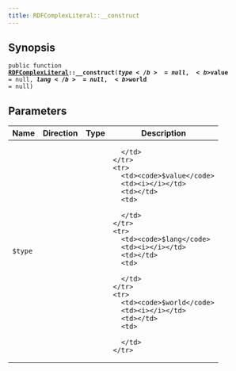 ```yaml
---
title: RDFComplexLiteral::__construct
---
```


## Synopsis

<code>public function <b><a href="RDFComplexLiteral">RDFComplexLiteral</a>::__construct</b>(<b>$type</b> = null, <b>$value</b> = null, <b>$lang</b> = null, <b>$world</b> = null)</code>

## Parameters

<table>
  <thead>
    <tr>
      <th>Name</th>
      <th>Direction</th>
      <th>Type</th>
      <th>Description</th>
    </tr>
  </thead>
  <tbody>
    <tr>
      <td><code>$type</code>
      <td><i></i></td>
      <td></td>
      <td>

      </td>
    </tr>
    <tr>
      <td><code>$value</code>
      <td><i></i></td>
      <td></td>
      <td>

      </td>
    </tr>
    <tr>
      <td><code>$lang</code>
      <td><i></i></td>
      <td></td>
      <td>

      </td>
    </tr>
    <tr>
      <td><code>$world</code>
      <td><i></i></td>
      <td></td>
      <td>

      </td>
    </tr>
  </tbody>
</table>

